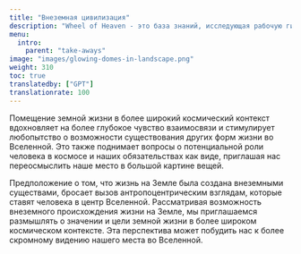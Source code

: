 ```yaml
---
title: "Внеземная цивилизация"
description: "Wheel of Heaven - это база знаний, исследующая рабочую гипотезу о том, что жизнь на Земле была разумно спроектирована внеземной цивилизацией, так называемыми Элохим."
menu:
  intro:
    parent: "take-aways"
image: "images/glowing-domes-in-landscape.png"
weight: 310
toc: true
translatedby: ["GPT"]
translationrate: 100
---
```


Помещение земной жизни в более широкий космический контекст вдохновляет на более глубокое чувство взаимосвязи и стимулирует любопытство о возможности существования других форм жизни во Вселенной. Это также поднимает вопросы о потенциальной роли человека в космосе и наших обязательствах как виде, приглашая нас переосмыслить наше место в большой картине вещей.

Предположение о том, что жизнь на Земле была создана внеземными существами, бросает вызов антропоцентрическим взглядам, которые ставят человека в центр Вселенной. Рассматривая возможность внеземного происхождения жизни на Земле, мы приглашаемся размышлять о значении и цели земной жизни в более широком космическом контексте. Эта перспектива может побудить нас к более скромному видению нашего места во Вселенной.
